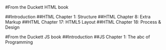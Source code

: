 #From the Duckett HTML book

##Introduction
##HTML Chapter 1: Structure
##HTML Chapter 8: Extra Markup
##HTML Chapter 17: HTML5 Layout
##HTML Chapter 18: Process & Design

#From the Duckett JS book
##Introduction
##JS Chapter 1: The abc of Programming
